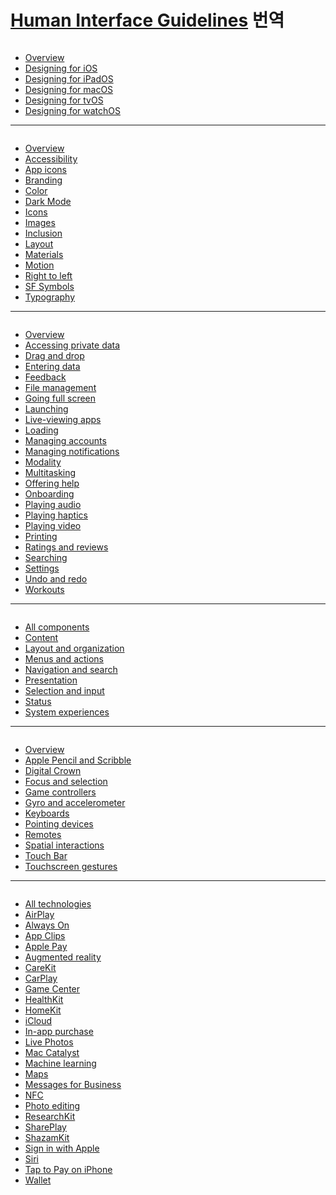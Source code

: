 <h1><a href="https://developer.apple.com/design/human-interface-guidelines/guidelines/overview/">Human Interface Guidelines</a> 번역</h1>


<a href="./Flatforms/Overview.md"><img src="https://img.shields.io/badge/flatfroms-9cf?style=for-the-badge&" alt=""></a>
- <a href="./Flatforms/Overview.md">Overview</a>
- <a href="./Designing_for_iOS.md">Designing for iOS</a>
- <a href="./Designing_for_iPadOS.md">Designing for iPadOS</a>
- <a href="./Designing_for_macOS.md">Designing for macOS</a>
- <a href="./Designing_for_tvOS.md">Designing for tvOS</a>
- <a href="./Designing_for_watchOS.md">Designing for watchOS</a>

---

<a href="./Flatforms/Overview.md"><img src="https://img.shields.io/badge/Foundations-9cf?style=for-the-badge&" alt=""></a>

- <a href="">Overview</a>
- <a href="">Accessibility</a>
- <a href="">App icons</a>
- <a href="">Branding</a>
- <a href="">Color</a>
- <a href="">Dark Mode</a>
- <a href="">Icons</a>
- <a href="">Images</a>
- <a href="">Inclusion</a>
- <a href="">Layout</a>
- <a href="">Materials</a>
- <a href="">Motion</a>
- <a href="">Right to left</a>
- <a href="">SF Symbols</a>
- <a href="">Typography</a>

---

<a href="./Flatforms/Overview.md"><img src="https://img.shields.io/badge/Patterns-9cf?style=for-the-badge&" alt=""></a>

- <a href="">Overview</a>
- <a href="">Accessing private data</a>
- <a href="">Drag and drop</a>
- <a href="">Entering data</a>
- <a href="">Feedback</a>
- <a href="">File management</a>
- <a href="">Going full screen</a>
- <a href="">Launching</a>
- <a href="">Live-viewing apps</a>
- <a href="">Loading</a>
- <a href="">Managing accounts</a>
- <a href="">Managing notifications</a>
- <a href="">Modality</a>
- <a href="">Multitasking</a>
- <a href="">Offering help</a>
- <a href="">Onboarding</a>
- <a href="">Playing audio</a>
- <a href="">Playing haptics</a>
- <a href="">Playing video</a>
- <a href="">Printing</a>
- <a href="">Ratings and reviews</a>
- <a href="">Searching</a>
- <a href="">Settings</a>
- <a href="">Undo and redo</a>
- <a href="">Workouts</a>

---

<a href="./Flatforms/Overview.md"><img src="https://img.shields.io/badge/Components-9cf?style=for-the-badge&" alt=""></a>

- <a href="">All components</a>
- <a href="">Content</a>
- <a href="">Layout and organization</a>
- <a href="">Menus and actions</a>
- <a href="">Navigation and search</a>
- <a href="">Presentation</a>
- <a href="">Selection and input</a>
- <a href="">Status</a>
- <a href="">System experiences</a>

---

<a href="./Flatforms/Overview.md"><img src="https://img.shields.io/badge/Inputs-9cf?style=for-the-badge&" alt=""></a>

- <a href="">Overview</a>
- <a href="">Apple Pencil and Scribble</a>
- <a href="">Digital Crown</a>
- <a href="">Focus and selection</a>
- <a href="">Game controllers</a>
- <a href="">Gyro and accelerometer</a>
- <a href="">Keyboards</a>
- <a href="">Pointing devices</a>
- <a href="">Remotes</a>
- <a href="">Spatial interactions</a>
- <a href="">Touch Bar</a>
- <a href="">Touchscreen gestures</a>

---

<a href="./Flatforms/Overview.md"><img src="https://img.shields.io/badge/Technologies-9cf?style=for-the-badge&" alt=""></a>

- <a href="">All technologies</a>
- <a href="">AirPlay</a>
- <a href="">Always On</a>
- <a href="">App Clips</a>
- <a href="">Apple Pay</a>
- <a href="">Augmented reality</a>
- <a href="">CareKit</a>
- <a href="">CarPlay</a>
- <a href="">Game Center</a>
- <a href="">HealthKit</a>
- <a href="">HomeKit</a>
- <a href="">iCloud</a>
- <a href="">In-app purchase</a>
- <a href="">Live Photos</a>
- <a href="">Mac Catalyst</a>
- <a href="">Machine learning</a>
- <a href="">Maps</a>
- <a href="">Messages for Business</a>
- <a href="">NFC</a>
- <a href="">Photo editing</a>
- <a href="">ResearchKit</a>
- <a href="">SharePlay</a>
- <a href="">ShazamKit</a>
- <a href="">Sign in with Apple</a>
- <a href="">Siri</a>
- <a href="">Tap to Pay on iPhone</a>
- <a href="">Wallet</a>




